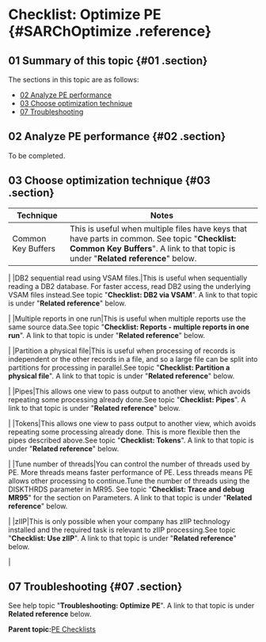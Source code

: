 # Checklist: Optimize PE {#SARChOptimize .reference}

## 01 Summary of this topic {#01 .section}

The sections in this topic are as follows:

-   [02 Analyze PE performance](#02)
-   [03 Choose optimization technique](#03)
-   [07 Troubleshooting](#07)

## 02 Analyze PE performance {#02 .section}

To be completed.

## 03 Choose optimization technique {#03 .section}

|Technique|Notes|
|---------|-----|
|Common Key Buffers|This is useful when multiple files have keys that have parts in common. See topic "**Checklist: Common Key Buffers**". A link to that topic is under "**Related reference**" below.

|
|DB2 sequential read using VSAM files.|This is useful when sequentially reading a DB2 database. For faster access, read DB2 using the underlying VSAM files instead.See topic "**Checklist: DB2 via VSAM**". A link to that topic is under "**Related reference**" below.

|
|Multiple reports in one run|This is useful when multiple reports use the same source data.See topic "**Checklist: Reports - multiple reports in one run**". A link to that topic is under "**Related reference**" below.

|
|Partition a physical file|This is useful when processing of records is independent or the other records in a file, and so a large file can be split into partitions for processing in parallel.See topic "**Checklist: Partition a physical file**". A link to that topic is under "**Related reference**" below.

|
|Pipes|This allows one view to pass output to another view, which avoids repeating some processing already done.See topic "**Checklist: Pipes**". A link to that topic is under "**Related reference**" below.

|
|Tokens|This allows one view to pass output to another view, which avoids repeating some processing already done. This is more flexible then the pipes described above.See topic "**Checklist: Tokens**". A link to that topic is under "**Related reference**" below.

|
|Tune number of threads|You can control the number of threads used by PE. More threads means faster performance of PE. Less threads means PE allows other processing to continue.Tune the number of threads using the DISKTHRDS parameter in MR95. See topic "**Checklist: Trace and debug MR95**" for the section on Parameters. A link to that topic is under "**Related reference**" below.

|
|zIIP|This is only possible when your company has zIIP technology installed and the required task is relevant to zIIP processing.See topic "**Checklist: Use zIIP**". A link to that topic is under "**Related reference**" below.

|

## 07 Troubleshooting {#07 .section}

See help topic "**Troubleshooting: Optimize PE**". A link to that topic is under **Related reference** below.

**Parent topic:**[PE Checklists](../html/AAR520PMChecklists.md)

